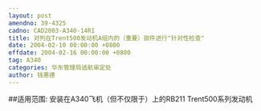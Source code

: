 ```yaml
---
layout: post
amendno: 39-4325
cadno: CAD2003-A340-14R1
title: 对列在Trent500发动机A组内的（重要）部件进行"针对性检查"
date: 2004-02-10 00:00:00 +0800
effdate: 2004-02-16 00:00:00 +0800
tag: A340
categories: 华东管理局适航审定处
author: 钱惠德
---
```


##适用范围:
安装在A340飞机（但不仅限于）上的RB211 Trent500系列发动机

